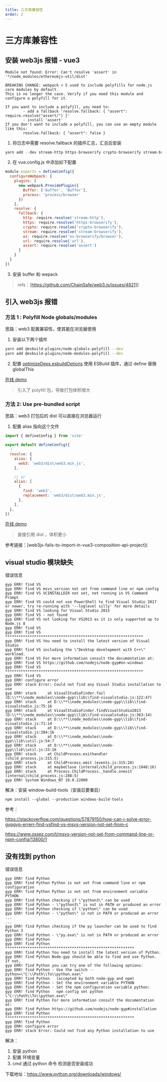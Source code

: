 ```yaml
---
title: 三方库兼容性
order: 2
---
```


# 三方库兼容性

## 安装 web3js 报错 - vue3

```shell
Module not found: Error: Can't resolve 'assert' in '*/node_modules/ethereumjs-util/dist'

BREAKING CHANGE: webpack < 5 used to include polyfills for node.js core modules by default.
This is no longer the case. Verify if you need this module and configure a polyfill for it.

If you want to include a polyfill, you need to:
        - add a fallback 'resolve.fallback: { "assert": require.resolve("assert/") }'
        - install 'assert'
If you don't want to include a polyfill, you can use an empty module like this:
        resolve.fallback: { "assert": false }
```

1. 将日志中需要 resolve.fallback 的插件汇总，汇总后安装

```javascript
yarn add --dev stream-http https-browserify crypto-browserify stream-browserify os-browserify url assert
```

2. 在 vue.config.js 中添加如下配置

```javascript
module.exports = defineConfig({
  configureWebpack: {
    plugins: [
      new webpack.ProvidePlugin({
        Buffer: ['buffer', 'Buffer'],
        process: 'process/browser'
      })
    ],
    resolve: {
      fallback: {
        http: require.resolve('stream-http'),
        https: require.resolve('https-browserify'),
        crypto: require.resolve('crypto-browserify'),
        stream: require.resolve('stream-browserify'),
        os: require.resolve('os-browserify/browser'),
        url: require.resolve('url'),
        assert: require.resolve('assert')
      }
    }
  }
})
```

3. 安装 buffer 和 wepack

> refs：[https://github.com/ChainSafe/web3.js/issues/4821](

## 引入 web3js 报错

### 方法 1 : Polyfill Node globals/modules

思路：web3 配置兼容性，使其能在浏览器使用

1. 安装以下两个插件

```bash
yarn add @esbuild-plugins/node-globals-polyfill --dev
yarn add @esbuild-plugins/node-modules-polyfill --dev
```

2. 配置 [optimizeDeps.esbuildOptions](https://vitejs.dev/config/#optimizedeps-esbuildoptions) 使用 ESBuild 插件，通过 define 替换 globalThis

[在线 demo ](https://stackblitz.com/edit/vue3-web3-demo-ffecex?file=vite.config.ts)

> 引入了 polyfill 包，导致打包体积增大

### 方法 2: Use pre-bundled script

思路：web3 打包后的 dist 可以直接在浏览器运行

1. 配置 alias 指向这个文件

```javascript
import { defineConfig } from 'vite'

export default defineConfig({
  ⋮
  resolve: {
    alias: {
      web3: 'web3/dist/web3.min.js',
    },

    // or
    alias: [
      {
        find: 'web3',
        replacement: 'web3/dist/web3.min.js',
      },
    ],
  },
})
```

[在线 demo](https://stackblitz.com/edit/vue3-web3-demo-w1lkev?file=vite.config.ts)

> 直接引用 dist ，体积更小

参考链接：[web3js-fails-to-import-in-vue3-composition-api-project](

## visual studio 模块缺失

错误信息

```shell
gyp ERR! find VS
gyp ERR! find VS msvs_version not set from command line or npm config
gyp ERR! find VS VCINSTALLDIR not set, not running in VS Command Prompt
gyp ERR! find VS could not use PowerShell to find Visual Studio 2017 or newer, try re-running with '--loglevel silly' for more details
gyp ERR! find VS looking for Visual Studio 2015
gyp ERR! find VS - not found
gyp ERR! find VS not looking for VS2013 as it is only supported up to Node.js 8
gyp ERR! find VS
gyp ERR! find VS **************************************************************
gyp ERR! find VS You need to install the latest version of Visual Studio
gyp ERR! find VS including the \"Desktop development with C++\" workload.
gyp ERR! find VS For more information consult the documentation at:
gyp ERR! find VS https://github.com/nodejs/node-gyp#on-windows
gyp ERR! find VS **************************************************************
gyp ERR! find VS
gyp ERR! configure error
gyp ERR! stack Error: Could not find any Visual Studio installation to use
gyp ERR! stack     at VisualStudioFinder.fail (D:\\**\\node_modules\\node-gyp\\lib\\find-visualstudio.js:122:47)
gyp ERR! stack     at D:\\**\\node_modules\\node-gyp\\lib\\find-visualstudio.js:75:16
gyp ERR! stack     at VisualStudioFinder.findVisualStudio2013 (D:\\**\\node_modules\\node-gyp\\lib\\find-visualstudio.js:363:14)
gyp ERR! stack     at D:\\**\\node_modules\\node-gyp\\lib\\find-visualstudio.js:71:14
gyp ERR! stack     at D:\\**\\node_modules\\node-gyp\\lib\\find-visualstudio.js:384:16
gyp ERR! stack     at D:\\**\\node_modules\\node-gyp\\lib\\util.js:54:7
gyp ERR! stack     at D:\\**\\node_modules\\node-gyp\\lib\\util.js:33:16
gyp ERR! stack     at ChildProcess.exithandler (child_process.js:315:5)
gyp ERR! stack     at ChildProcess.emit (events.js:315:20)
gyp ERR! stack     at maybeClose (internal/child_process.js:1048:16)
gyp ERR! stack     at Process.ChildProcess._handle.onexit (internal/child_process.js:288:5)
gyp ERR! System Windows_NT 10.0.22000
```

解决：安装 window-build-tools（安装后要重启）

```shell
npm install --global --production windows-build-tools
```

参考：

https://stackoverflow.com/questions/57879150/how-can-i-solve-error-gypgyp-errerr-find-vsfind-vs-msvs-version-not-set-from-c

https://www.ossez.com/t/msvs-version-not-set-from-command-line-or-npm-config/13800/1

## 没有找到 python

错误信息

```shell
gyp ERR! find Python
gyp ERR! find Python Python is not set from command line or npm configuration
gyp ERR! find Python Python is not set from environment variable PYTHON
gyp ERR! find Python checking if \"python3\" can be used
gyp ERR! find Python - \"python3\" is not in PATH or produced an error
gyp ERR! find Python checking if \"python\" can be used
gyp ERR! find Python - \"python\" is not in PATH or produced an error
...
...
gyp ERR! find Python checking if the py launcher can be used to find Python 3
gyp ERR! find Python - \"py.exe\" is not in PATH or produced an error
gyp ERR! find Python
gyp ERR! find Python **********************************************************
gyp ERR! find Python You need to install the latest version of Python.
gyp ERR! find Python Node-gyp should be able to find and use Python. If not,
gyp ERR! find Python you can try one of the following options:
gyp ERR! find Python - Use the switch --python=\"C:\\Path\\To\\python.exe\"
gyp ERR! find Python   (accepted by both node-gyp and npm)
gyp ERR! find Python - Set the environment variable PYTHON
gyp ERR! find Python - Set the npm configuration variable python:
gyp ERR! find Python   npm config set python \"C:\\Path\\To\\python.exe\"
gyp ERR! find Python For more information consult the documentation at:
gyp ERR! find Python https://github.com/nodejs/node-gyp#installation
gyp ERR! find Python **********************************************************
gyp ERR! find Python
gyp ERR! configure error
gyp ERR! stack Error: Could not find any Python installation to use
```

解决：

1. 安装 python
2. 配置 环境变量
3. cmd 通过 python 命令 检测是否安装成功

下载地址：https://www.python.org/downloads/windows/
